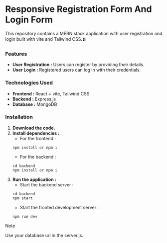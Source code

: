 # Responsive Registration Form And Login Form

This repository contains a MERN stack application with user registration and login built with vite and Tailwind CSS.:people_hugging:

### Features
 + **User Registration :** Users can register by providing their details.
 + **User Login :** Registered users can log in with their credentials.

### Technologies Used
 + **Frontend :** React + vite, Tailwind CSS
 + **Backend :** Express.js
 + **Database :** MongoDB

### Installation
 1. **Download the code.**
 2. **Install dependencies :**
    + For the frontend :
    ```
    npm install or npm i
    ```
    + For the backend :
    ```
    cd backend
    npm install or npm i
    ```
 3. **Run the application :**
    + Start the backend server :
    ```
    cd backend
    npm start
    ```
    + Start the fronted development server :
    ```
    npm run dev
    ```

> [!NOTE]
> Use your database url in the server.js.
